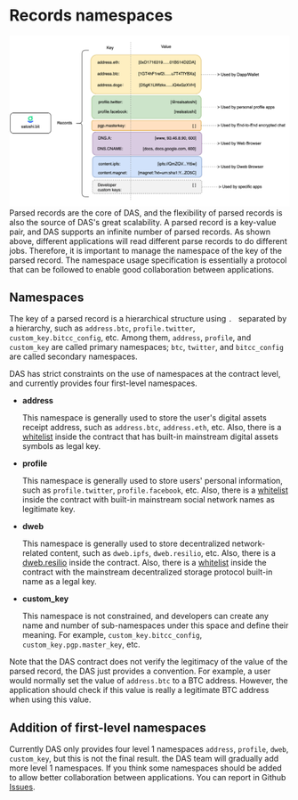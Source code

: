 # Records namespaces



<img src="./image-20210721120500021.png" alt="DAS Records" style="zoom:50%;" />Parsed records are the core of DAS, and the flexibility of parsed records is also the source of DAS's great scalability. A parsed record is a key-value pair, and DAS supports an infinite number of parsed records. As shown above, different applications will read different parse records to do different jobs. Therefore, it is important to manage the namespace of the key of the parsed record. The namespace usage specification is essentially a protocol that can be followed to enable good collaboration between applications.

## Namespaces

The key of a parsed record is a hierarchical structure using `. ` separated by a hierarchy, such as `address.btc`, `profile.twitter`, `custom_key.bitcc_config`, etc. Among them, `address`, `profile`, and `custom_key` are called primary namespaces; `btc`, `twitter`, and `bitcc_config` are called secondary namespaces.

DAS has strict constraints on the use of namespaces at the contract level, and currently provides four first-level namespaces.

* **address**

  This namespace is generally used to store the user's digital assets receipt address, such as `address.btc`, `address.eth`, etc. Also, there is a [whitelist](https://github.com/DeAccountSystems/cell-data-generator/blob/master/data/record_key_namespace.txt) inside the contract that has built-in mainstream digital assets symbols as legal key.

* **profile**

  This namespace is generally used to store users' personal information, such as `profile.twitter`, `profile.facebook`, etc. Also, there is a [whitelist](https://github.com/DeAccountSystems/cell-data-generator/blob/master/data/record_key_namespace.txt) inside the contract with built-in mainstream social network names as legitimate key.

* **dweb**

  This namespace is generally used to store decentralized network-related content, such as `dweb.ipfs`, `dweb.resilio`, etc. Also, there is a [dweb.resilio]() inside the contract. Also, there is a [whitelist](https://github.com/DeAccountSystems/cell-data-generator/blob/master/data/record_key_namespace.txt) inside the contract with the mainstream decentralized storage protocol built-in name as a legal key.

* **custom_key**

  This namespace is not constrained, and developers can create any name and number of sub-namespaces under this space and define their meaning. For example, `custom_key.bitcc_config`, `custom_key.pgp.master_key`, etc. 

Note that the DAS contract does not verify the legitimacy of the value of the parsed record, the DAS just provides a convention. For example, a user would normally set the value of `address.btc` to a BTC address. However, the application should check if this value is really a legitimate BTC address when using this value.



## Addition of first-level namespaces

Currently DAS only provides four level 1 namespaces `address`, `profile`, `dweb`, `custom_key`, but this is not the final result. the DAS team will gradually add more level 1 namespaces. If you think some namespaces should be added to allow better collaboration between applications. You can report in Github [Issues](https://github.com/DeAccountSystems/das-contracts/issues).



